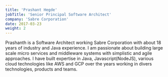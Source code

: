 ```yaml
---
title: 'Prashant Hegde'
jobTitle: 'Senior Principal Software Architect'
company: 'Sabre Corporation'
date: 2017-03-23
weight: 2
---
```

Prashanth is a Software Architect working Sabre Corporation with about 18 years of industry and Java experience. I am passionate about building large scale micro services and middleware systems with simplistic and agile approaches. I have built expertise in Java, Javascript(NodeJS), various cloud technologies like AWS and GCP over the years working in divers technologies, products and teams.
